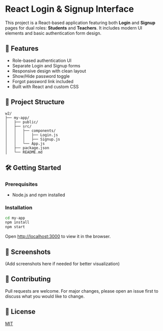 # React Login & Signup Interface

This project is a React-based application featuring both **Login** and **Signup** pages for dual roles: **Students** and **Teachers**. It includes modern UI elements and basic authentication form design.

## 🚀 Features

- Role-based authentication UI
- Separate Login and Signup forms
- Responsive design with clean layout
- Show/Hide password toggle
- Forgot password link included
- Built with React and custom CSS

## 📁 Project Structure

```
w2/
├── my-app/
│   ├── public/
│   ├── src/
│   │   ├── components/
│   │   │   ├── Login.js
│   │   │   ├── Signup.js
│   │   └── App.js
│   ├── package.json
│   └── README.md
```

## 🛠️ Getting Started

### Prerequisites

- Node.js and npm installed

### Installation

```bash
cd my-app
npm install
npm start
```

Open [http://localhost:3000](http://localhost:3000) to view it in the browser.

## 📸 Screenshots

(Add screenshots here if needed for better visualization)

## 🤝 Contributing

Pull requests are welcome. For major changes, please open an issue first to discuss what you would like to change.

## 📄 License

[MIT](LICENSE)

